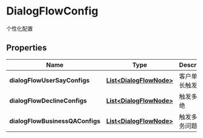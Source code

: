 

# DialogFlowConfig

个性化配置
## Properties

Name | Type | Description | Notes
------------ | ------------- | ------------- | -------------
**dialogFlowUserSayConfigs** | [**List&lt;DialogFlowNode&gt;**](DialogFlowNode.md) | 客户单句时长触发 |  [optional]
**dialogFlowDeclineConfigs** | [**List&lt;DialogFlowNode&gt;**](DialogFlowNode.md) | 触发多次拒绝 |  [optional]
**dialogFlowBusinessQAConfigs** | [**List&lt;DialogFlowNode&gt;**](DialogFlowNode.md) | 触发多个业务问题 |  [optional]




